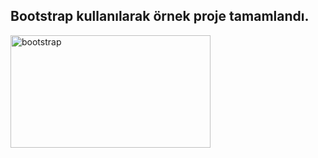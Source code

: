 ## Bootstrap kullanılarak örnek proje tamamlandı.

<img src="./images/startbootstrap" alt="bootstrap" width="320" height="180">
